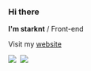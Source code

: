 ### Hi there

**I'm starknt** / Front-end

Visit my [website](https://starknt.me/)




<img src="https://github-readme-stats.vercel.app/api?username=starknt&show_icons=true&theme=onedark" align="left" style="margin-right: 0.5rem;" />
<img src="https://github-readme-stats.vercel.app/api/top-langs/?username=starknt&hide=javascript,html" style="margin-right: 0.5rem;" />

